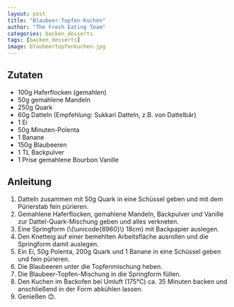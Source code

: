 ```yaml
---
layout: post
title: "Blaubeer-Topfen-Kuchen"
author: "The Fresh Eating Team"
categories: backen_desserts
tags: [backen_desserts]
image: blaubeertopfenkuchen.jpg
---
```


## Zutaten

* 100g Haferflocken (gemahlen)
* 50g gemahlene Mandeln
* 250g Quark
* 60g Datteln (Empfehlung: Sukkari Datteln, z.B. von Dattelbär)
* 1 Ei
* 50g Minuten-Polenta
* 1 Banane
* 150g Blaubeeren
* 1 TL Backpulver
* 1 Prise gemahlene Bourbon Vanille

## Anleitung

1. Datteln zusammen mit 50g Quark in eine Schüssel geben und mit dem Pürierstab fein pürieren.
2. Gemahlene Haferflocken, gemahlene Mandeln, Backpulver und Vanille zur Dattel-Quark-Mischung geben und alles verkneten.
3. Eine Springform (\\(\unicode{8960}\\) 18cm) mit Backpapier auslegen. 
4. Den Knetteig auf einer bemehlten Arbeitsfläche ausrollen und die Springform damit auslegen. 
5. Ein Ei, 50g Polenta, 200g Quark und 1 Banane in eine Schüssel geben und fein pürieren.
6. Die Blaubeeren unter die Topfenmischung heben. 
7. Die Blaubeer-Topfen-Mischung in die Springform füllen. 
8. Den Kuchen im Backofen bei Umluft (175°C) ca. 35 Minuten backen und anschließend in der Form abkühlen lassen. 
9. Genießen &#128522;.

